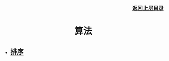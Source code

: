 ### <p align="right">[返回上层目录](../README.md)</p>

# <h1 align="center">算法</h1>

- ## [排序](./算法/排序.md)

